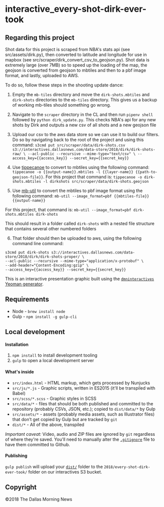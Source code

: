 # interactive_every-shot-dirk-ever-took

## Regarding this project

Shot data for this project is scraped from NBA's stats api (see src/assets/dirk.py), then converted to latitude and longitude for use in mapbox (see src/scraper/dirk_convert_csv_to_geojson.py). Shot data is extremely large (over 7MB) so to speed up the loading of the map, the geojson is converted from geojson to mbtiles and then to a pbf image format, and lastly, uploaded to AWS.

To do so, follow these steps in the shooting update dance:

1. Empty the `mb-tiles` directory and move the `dirk-shots.mbtiles` and `dirk-shots` directories to the `mb-tiles` directory. This gives us a backup of working mb-tiles should something go wrong.

2. Navigate to the `scraper` directory in the CL and then run `pipenv shell` followed by `python dirk_update.py`. This checks NBA's api for any new shots by Dirk and outputs a new csv of all shots and a new geojson file

3. Upload our csv to the aws data store so we can use it to build our filters. Do so by navigating back to the root of the project and using this command: `s3cmd put src/scraper/data/dirk-shots.csv s3://interactives.dallasnews.com/data-store/2018/dirk/dirk-shots-raw/ \
--acl-public --recursive --mime-type="text/csv" \
--access_key={{access_key}} --secret_key={{secret_key}}`

4. Use [tippecanoe](https://github.com/mapbox/tippecanoe) to convert to mbtiles using the following command: `tippecanoe -o {{output-name}}.mbtiles -l {{layer-name}} {{path-to-geojson-file}}`.
  For this project that command is: `tippecanoe -o dirk-shots.mbtiles -l dirkshots src/scraper/data/dirk-shots.geojson`

5. Use [mb-util](https://github.com/mapbox/mbutil) to convert the mbtiles to pbf image format using the following command: `mb-util --image_format=pbf {{mbtiles-file}} {{output-name}}`

  For this project, that command is:
`mb-util --image_format=pbf dirk-shots.mbtiles dirk-shots`

  This should result in a folder called `dirk-shots` with a nested file structure that contains several other numbered folders

6. That folder should then be uploaded to aws, using the following command line command:
```
s3cmd put dirk-shots s3://interactives.dallasnews.com/data-store/2018/dirk/dirk-shots-proper/ \
--acl-public --recursive --mime-type="application/x-protobuf" \
--add-header="Content-Encoding:gzip" \
--access_key={{access_key}} --secret_key={{secret_key}}
```


This is an interactive presentation graphic built using the [`dmninteractives` Yeoman generator](https://github.com/DallasMorningNews/generator-dmninteractives).

## Requirements

- Node - `brew install node`
- Gulp - `npm install -g gulp-cli`

## Local development

#### Installation

1. `npm install` to install development tooling
2. `gulp` to open a local development server

#### What's inside

- `src/index.html` - HTML markup, which gets processed by Nunjucks
- `src/js/*.js` - Graphic scripts, written in ES2015 (it'll be transpiled with Babel)
- `src/scss/*.scss` - Graphic styles in SCSS
- `src/data/*` - files that should be both published and committed to the repository (probably CSVs, JSON, etc.); copied to `dist/data/*` by Gulp
- `src/assets/*` - assets (probably media assets, such as Illustrator files) that don’t get copied by Gulp but are tracked by `git`
- `dist/*` - All of the above, transpiled

_Important caveat:_ Video, audio and ZIP files are ignored by `git` regardless of where they're saved. You'll need to manually alter the [`.gitignore`](.gitignore) file to have them committed to Github.

#### Publishing

`gulp publish` will upload your [`dist/`](dist/) folder to the `2018/every-shot-dirk-ever-took/` folder on our interactives S3 bucket.

## Copyright

&copy;2018 The Dallas Morning News
